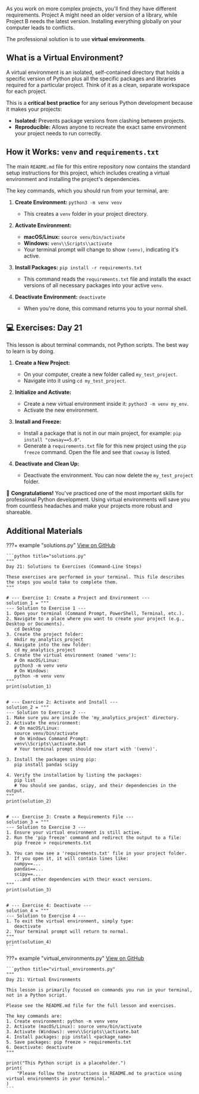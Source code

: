 As you work on more complex projects, you'll find they have different requirements. Project A might need an older version of a library, while Project B needs the latest version. Installing everything globally on your computer leads to conflicts.

The professional solution is to use **virtual environments**.

## What is a Virtual Environment?

A virtual environment is an isolated, self-contained directory that holds a specific version of Python plus all the specific packages and libraries required for a particular project. Think of it as a clean, separate workspace for each project.

This is a **critical best practice** for any serious Python development because it makes your projects:

- **Isolated:** Prevents package versions from clashing between projects.
- **Reproducible:** Allows anyone to recreate the exact same environment your project needs to run correctly.

## How it Works: `venv` and `requirements.txt`

The main `README.md` file for this entire repository now contains the standard setup instructions for this project, which includes creating a virtual environment and installing the project's dependencies.

The key commands, which you should run from your terminal, are:

1. **Create Environment:** `python3 -m venv venv`

   - This creates a `venv` folder in your project directory.

1. **Activate Environment:**

   - **macOS/Linux:** `source venv/bin/activate`
   - **Windows:** `venv\\Scripts\\activate`
   - Your terminal prompt will change to show `(venv)`, indicating it's active.

1. **Install Packages:** `pip install -r requirements.txt`

   - This command reads the `requirements.txt` file and installs the exact versions of all necessary packages into your active `venv`.

1. **Deactivate Environment:** `deactivate`

   - When you're done, this command returns you to your normal shell.

## 💻 Exercises: Day 21

This lesson is about terminal commands, not Python scripts. The best way to learn is by doing.

1. **Create a New Project:**

   - On your computer, create a new folder called `my_test_project`.
   - Navigate into it using `cd my_test_project`.

1. **Initialize and Activate:**

   - Create a new virtual environment inside it: `python3 -m venv my_env`.
   - Activate the new environment.

1. **Install and Freeze:**

   - Install a package that is not in our main project, for example: `pip install "cowsay==5.0"`.
   - Generate a `requirements.txt` file for this new project using the `pip freeze` command. Open the file and see that `cowsay` is listed.

1. **Deactivate and Clean Up:**

   - Deactivate the environment. You can now delete the `my_test_project` folder.

🎉 **Congratulations!** You've practiced one of the most important skills for professional Python development. Using virtual environments will save you from countless headaches and make your projects more robust and shareable.

## Additional Materials

???+ example "solutions.py"
[View on GitHub](https://github.com/saint2706/Coding-For-MBA/blob/main/Day_21_Virtual_Environments/solutions.py)

````
```python title="solutions.py"
"""
Day 21: Solutions to Exercises (Command-Line Steps)

These exercises are performed in your terminal. This file describes
the steps you would take to complete them.
"""

# --- Exercise 1: Create a Project and Environment ---
solution_1 = """
--- Solution to Exercise 1 ---
1. Open your terminal (Command Prompt, PowerShell, Terminal, etc.).
2. Navigate to a place where you want to create your project (e.g., Desktop or Documents).
   cd Desktop
3. Create the project folder:
   mkdir my_analytics_project
4. Navigate into the new folder:
   cd my_analytics_project
5. Create the virtual environment (named 'venv'):
   # On macOS/Linux:
   python3 -m venv venv
   # On Windows:
   python -m venv venv
"""
print(solution_1)


# --- Exercise 2: Activate and Install ---
solution_2 = """
--- Solution to Exercise 2 ---
1. Make sure you are inside the 'my_analytics_project' directory.
2. Activate the environment:
   # On macOS/Linux:
   source venv/bin/activate
   # On Windows Command Prompt:
   venv\\Scripts\\activate.bat
   # Your terminal prompt should now start with '(venv)'.

3. Install the packages using pip:
   pip install pandas scipy

4. Verify the installation by listing the packages:
   pip list
   # You should see pandas, scipy, and their dependencies in the output.
"""
print(solution_2)


# --- Exercise 3: Create a Requirements File ---
solution_3 = """
--- Solution to Exercise 3 ---
1. Ensure your virtual environment is still active.
2. Run the 'pip freeze' command and redirect the output to a file:
   pip freeze > requirements.txt

3. You can now see a 'requirements.txt' file in your project folder.
   If you open it, it will contain lines like:
   numpy==...
   pandas==...
   scipy==...
   ...and other dependencies with their exact versions.
"""
print(solution_3)


# --- Exercise 4: Deactivate ---
solution_4 = """
--- Solution to Exercise 4 ---
1. To exit the virtual environment, simply type:
   deactivate
2. Your terminal prompt will return to normal.
"""
print(solution_4)
```
````

???+ example "virtual_environments.py"
[View on GitHub](https://github.com/saint2706/Coding-For-MBA/blob/main/Day_21_Virtual_Environments/virtual_environments.py)

````
```python title="virtual_environments.py"
"""
Day 21: Virtual Environments

This lesson is primarily focused on commands you run in your terminal,
not in a Python script.

Please see the README.md file for the full lesson and exercises.

The key commands are:
1. Create environment: python -m venv venv
2. Activate (macOS/Linux): source venv/bin/activate
3. Activate (Windows): venv\\Scripts\\activate.bat
4. Install packages: pip install <package_name>
5. Save packages: pip freeze > requirements.txt
6. Deactivate: deactivate
"""

print("This Python script is a placeholder.")
print(
    "Please follow the instructions in README.md to practice using virtual environments in your terminal."
)
```
````
